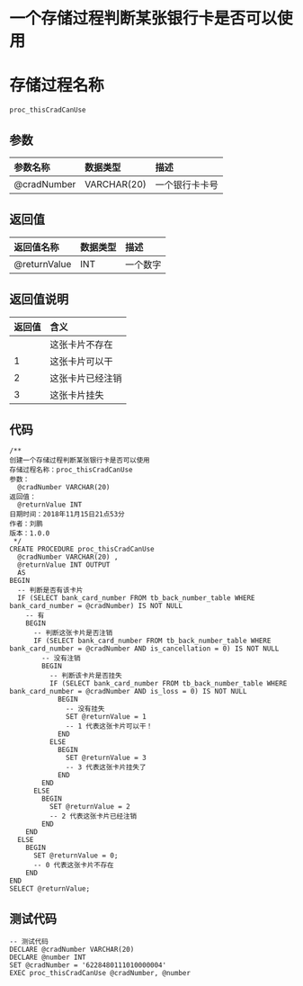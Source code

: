 # 一个存储过程判断某张银行卡是否可以使用

# 存储过程名称

```
proc_thisCradCanUse
```

## 参数

| 参数名称 | 数据类型 | 描述 |
| :--- | :--- | :--- |
| @cradNumber | VARCHAR\(20\) | 一个银行卡卡号 |

## 返回值

| 返回值名称 | 数据类型 | 描述 |
| :--- | :--- | :--- |
| @returnValue | INT | 一个数字 |

## 返回值说明

| 返回值 | 含义 |
| :--- | :--- |
|  | 这张卡片不存在 |
| 1 | 这张卡片可以干 |
| 2 | 这张卡片已经注销 |
| 3 | 这张卡片挂失 |



## 代码

```
/**
创建一个存储过程判断某张银行卡是否可以使用
存储过程名称：proc_thisCradCanUse
参数：
  @cradNumber VARCHAR(20)
返回值：
  @returnValue INT
日期时间：2018年11月15日21点53分
作者：刘鹏
版本：1.0.0
 */
CREATE PROCEDURE proc_thisCradCanUse
  @cradNumber VARCHAR(20) ,
  @returnValue INT OUTPUT
  AS
BEGIN
  -- 判断是否有该卡片
  IF (SELECT bank_card_number FROM tb_back_number_table WHERE bank_card_number = @cradNumber) IS NOT NULL
    -- 有
    BEGIN
      -- 判断这张卡片是否注销
      IF (SELECT bank_card_number FROM tb_back_number_table WHERE bank_card_number = @cradNumber AND is_cancellation = 0) IS NOT NULL
        -- 没有注销
        BEGIN
          -- 判断该卡片是否挂失
          IF (SELECT bank_card_number FROM tb_back_number_table WHERE bank_card_number = @cradNumber AND is_loss = 0) IS NOT NULL
            BEGIN
              -- 没有挂失
              SET @returnValue = 1
              -- 1 代表这张卡片可以干！
            END
          ELSE
            BEGIN
              SET @returnValue = 3
              -- 3 代表这张卡片挂失了
            END
        END
      ELSE
        BEGIN
          SET @returnValue = 2
          -- 2 代表这张卡片已经注销
        END
    END
  ELSE
    BEGIN
      SET @returnValue = 0;
      -- 0 代表这张卡片不存在
    END
END
SELECT @returnValue;
```

## 测试代码

```
-- 测试代码
DECLARE @cradNumber VARCHAR(20)
DECLARE @number INT
SET @cradNumber = '6228480111010000004'
EXEC proc_thisCradCanUse @cradNumber, @number
```



